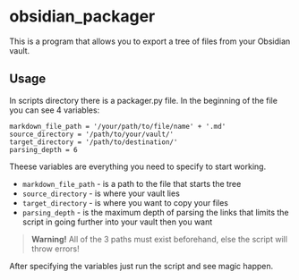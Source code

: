 # obsidian_packager

This is a program that allows you to export a tree of files from your Obsidian vault. 

## Usage

In scripts directory there is a packager.py file. In the beginning of the file you can see 4 variables:

```
markdown_file_path = '/your/path/to/file/name' + '.md'
source_directory = '/path/to/your/vault/'
target_directory = '/path/to/destination/'
parsing_depth = 6
```

Theese variables are everything you need to specify to start working.

- `markdown_file_path` - is a path to the file that starts the tree
- `source_directory` - is where your vault lies
- `target_directory` - is where you want to copy your files
- `parsing_depth` - is the maximum depth of parsing the links that limits the script in going further into your vault then you want

> **Warning!** All of the 3 paths must exist beforehand, else the script will throw errors!

After specifying the variables just run the script and see magic happen.